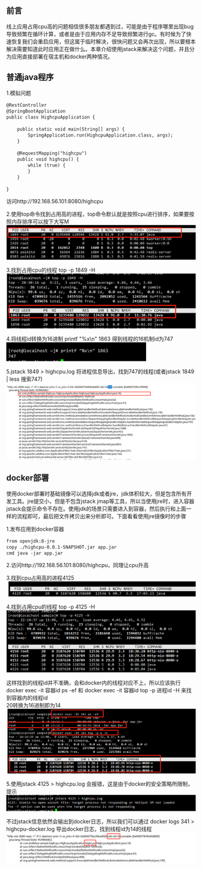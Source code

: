 ## 前言
线上应用占用cpu高的问题相信很多朋友都遇到过，可能是由于程序哪里出现bug导致频繁在循环计算，或者是由于应用内存不足导致频繁进行gc。有时候为了快速恢复我们会重启应用，但这属于临时解决，很快问题又会再次出现，所以要根本解决需要知道此时应用正在做什么。本章介绍使用jstack来解决这个问题，并且分为应用直接部署在宿主机和docker两种情况。

## 普通java程序
1.模拟问题
```
@RestController
@SpringBootApplication
public class HighcpuApplication {

    public static void main(String[] args) {
        SpringApplication.run(HighcpuApplication.class, args);
    }

    @RequestMapping("highcpu")
    public void highcpu() {
        while (true) {
        }
    }

}
```
访问http://192.168.56.101:8080/highcpu

2.使用top命令找到占用高的进程，top命令默认就是按照cpu进行排序，如果要按照内存排序可以按下大写M
![image](https://github.com/jmilktea/jmilktea/blob/master/%E9%97%AE%E9%A2%98%E6%80%BB%E7%BB%93/images/javacpu100-1.png)

3.找到占用cpu的线程 top -p 1849 -H  
![image](https://github.com/jmilktea/jmilktea/blob/master/%E9%97%AE%E9%A2%98%E6%80%BB%E7%BB%93/images/javacpu100-2.png)

4.将线程id转换为16进制 printf "%x\n" 1863 得到线程的16机制id为747  
![image](https://github.com/jmilktea/jmilktea/blob/master/%E9%97%AE%E9%A2%98%E6%80%BB%E7%BB%93/images/javacpu100-3.png)

5.jstack 1849 > highcpu.log 将进程信息导出，找到747的线程(或者jstack 1849 | less 搜索747)  
![image](https://github.com/jmilktea/jmilktea/blob/master/%E9%97%AE%E9%A2%98%E6%80%BB%E7%BB%93/images/javacpu100-4.png)

## docker部署
使用docker部署时基础镜像可以选择jdk或者jre，jdk体积较大，但是包含所有开发工具。jre提交小，但是不包含jstack jmap等工具，所以当使用jre时，进入容器jstack会提示命令不存在。使用jdk的场景只需要进入到容器，然后执行和上面一样的流程即可，最后把文件拷贝出来分析即可。下面看看使用jre镜像时的步骤

1.发布应用到docker容器
```
from openjdk:8-jre
copy ./highcpu-0.0.1-SNAPSHOT.jar app.jar
cmd java -jar app.jar
```

2.访问http://192.168.56.101:8080/highcpu，同理让cpu升高

3.找到cpu占用高的进程4125  
![image](https://github.com/jmilktea/jmilktea/blob/master/%E9%97%AE%E9%A2%98%E6%80%BB%E7%BB%93/images/javacpu100-5.png)

4.找到占用cpu的线程 top -p 4125 -H  
![image](https://github.com/jmilktea/jmilktea/blob/master/%E9%97%AE%E9%A2%98%E6%80%BB%E7%BB%93/images/javacpu100-6.png)

这样找到的线程id并不准确，会和docker内的线程对应不上，所以应该执行
docker exec -it 容器id ps -ef 和 docker exec -it 容器id top -p 进程id -H  来找到容器内的线程id  
20转换为16进制即为14  
![image](https://github.com/jmilktea/jmilktea/blob/master/%E9%97%AE%E9%A2%98%E6%80%BB%E7%BB%93/images/javacpu100-7.png)

5.使用jstack 4125 > highcpu.log 会报错，这是由于docker的安全策略所限制，提示  
![image](https://github.com/jmilktea/jmilktea/blob/master/%E9%97%AE%E9%A2%98%E6%80%BB%E7%BB%93/images/javacpu100-9.png)

不过jstack信息依然会输出到docker日志，所以我们可以通过 docker logs 341 > highcpu-docker.log 导出docker日志，找到线程id为14的线程  
![image](https://github.com/jmilktea/jmilktea/blob/master/%E9%97%AE%E9%A2%98%E6%80%BB%E7%BB%93/images/javacpu100-8.png)
